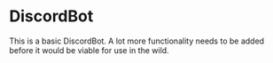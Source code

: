 # DiscordBot

This is a basic DiscordBot. A lot more functionality needs to be added before it would be viable for use in the wild.